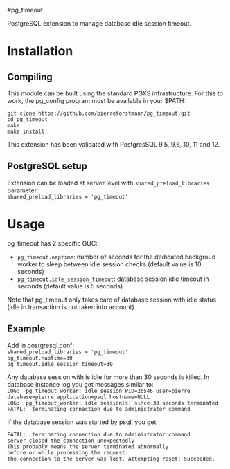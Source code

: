 #pg_timeout

PostgreSQL extension to manage database idle session timeout.

# Installation 
## Compiling

This module can be built using the standard PGXS infrastructure. For this to work, the pg_config program must be available in your $PATH:

`git clone https://github.com/pierreforstmann/pg_timeout.git` <br>
`cd pg_timeout` <br>
`make` <br>
`make install` <br>

This extension has been validated with PostgresSQL 9.5, 9.6, 10, 11 and 12.

## PostgreSQL setup

Extension can be loaded at server level with `shared_preload_libraries` parameter: <br>
`shared_preload_libraries = 'pg_timeout'`

# Usage

pg_timeout has 2 specific GUC: <br>
- `pg_timeout.naptime`: number of seconds for the dedicated backgroud worker to sleep between idle session checks (default value is 10 seconds)<br>
- `pg_timeout.idle_session_timeout`: database session idle timeout in seconds (default value is 5 seconds)<br>

Note that pg_timeout only takes care of database session with idle status (idle in transaction is not taken into account).

## Example

Add in postgresql.conf: <br>
`shared_preload_libraries = 'pg_timeout'` <br>
`pg_timeout.naptime=30` <br>
`pg_timeout.idle_session_timeout=30` <br>

Any database session with is idle for more than 30 seconds is killed. In database instance log you get messages similar to: <br>
`LOG:  pg_timeout_worker: idle session PID=26546 user=pierre database=pierre application=psql hostname=NULL` <br>
`LOG:  pg_timeout_worker: idle session(s) since 30 seconds terminated` <br>
`FATAL:  terminating connection due to administrator command`

If the database session was started by psql, you get:

`FATAL:  terminating connection due to administrator command` <br>
`server closed the connection unexpectedly` <br>
`This probably means the server terminated abnormally` <br>
`before or while processing the request.` <br>
`The connection to the server was lost. Attempting reset: Succeeded.` <br>

 

